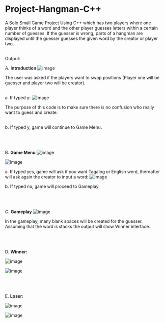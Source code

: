 # Project-Hangman-C++
A Solo Small Game Project Using C++ which has two players where one player thinks of a word and the other player guesses letters within a certain number of guesses. If the guesser is wrong, parts of a hangman are displayed until the guesser guesses the given word by the creator or player two. <br><br>



Output:

A. **Introduction**
![image](https://github.com/mynameismaki/Project-Hangman/assets/138430122/f6ad20a6-2a7b-48cb-b846-66dc91156f8b)

The user was asked if the players want to swap positions (Player one will be guesser and player two will be creator).
<br><br>

a. If typed y:
![image](https://github.com/mynameismaki/Project-Hangman/assets/138430122/0ffd2442-5207-4b5a-828c-33d1277df98a)

The purpose of this code is to make sure there is no confusion who really want to guess and create.
<br><br>

b.	If typed y, game will continue to Game Menu.<br><br><br><br>

B. **Game Menu**
![image](https://github.com/mynameismaki/Project-Hangman/assets/138430122/93e3c38d-eef5-437c-9f56-798a1ee40cff)

![image](https://github.com/mynameismaki/Project-Hangman/assets/138430122/a390afee-a568-4873-b2f9-d3983f59b598)


a.	If typed yes, game will ask if you want Tagalog or English word, thereafter will ask again the creator to input a word:
![image](https://github.com/mynameismaki/Project-Hangman/assets/138430122/03d6afe2-37cf-4537-aacd-61c553325f3c)

 
b.	If typed no, game will proceed to Gameplay.<br><br><br><br>

C. **Gameplay**
![image](https://github.com/mynameismaki/Project-Hangman/assets/138430122/2fdc52cd-0ed8-4ed5-ba70-78720d7febe2)


In the gameplay, many blank spaces will be created for the guesser.
Assuming that the word is stacks the output will show Winner interface.<br><br><br><br>

D. **Winner:**

![image](https://github.com/mynameismaki/Project-Hangman/assets/138430122/8a2c1e5e-3fdc-44d4-b837-d4186fc723c1)

![image](https://github.com/mynameismaki/Project-Hangman/assets/138430122/a775dbb4-cc41-4602-a17d-9344743f2ffd)
<br><br><br><br>

E. **Loser:**

![image](https://github.com/mynameismaki/Project-Hangman/assets/138430122/bb5b4d81-1a76-4040-8ae7-5187293232b8)

![image](https://github.com/mynameismaki/Project-Hangman/assets/138430122/3a583809-b37c-4746-9a8c-6b8701661b25)





